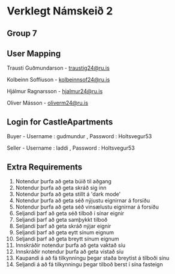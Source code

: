 # Verklegt Námskeið 2

## Group 7

## User Mapping

Trausti Guðmundarson - traustig24@ru.is

Kolbeinn Soffíuson - kolbeinnsof24@ru.is

Hjálmur Ragnarsson - hjalmur24@ru.is

Oliver Másson - oliverm24@ru.is

## Login for CastleApartments

Buyer - Username : gudmundur , Password : Holtsvegur53

Seller - Username : laddi  , Password : Holtsvegur53

## Extra Requirements

1. Notendur þurfa að geta búið til aðgang
2. Notendur þurfa að geta skráð sig inn
3. Notendur þurfa að geta stillt á 'dark mode'
4. Notendur þurfa að geta séð nýjustu eignirnar á forsíðu
5. Notendur þurfa að geta séð vinsælustu eignirnar á forsíðu
6. Seljandi þarf að geta séð tilboð í sínar eignir
7. Seljandi þarf að geta samþykkt tilboð
8. Seljandi þarf að geta skráð nýjar eignir
9. Seljandi þarf að geta eytt sínum eignum
10. Seljandi þarf að geta breytt sínum eignum
11. Innskráðir notendur þurfa að geta vaktað síu
12. Innskráðir notendur þurfa að geta vistað síu
13. Kaupandi á að fá tilkynningu þegar staða breytist á tilboði sínu
14. Seljandi á að fá tilkynningu þegar tilboð berst í sína fasteign
